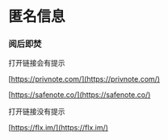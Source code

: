 # 匿名信息

### 阅后即焚

打开链接会有提示

[https://privnote.com/](https://privnote.com/)

[https://safenote.co/](https://safenote.co/)

打开链接没有提示

[https://flx.im/](https://flx.im/)

